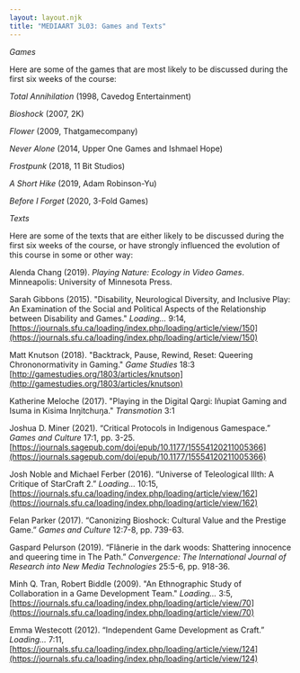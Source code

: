 ```yaml
---
layout: layout.njk
title: "MEDIAART 3L03: Games and Texts"
---
```


*Games*

Here are some of the games that are most likely to be discussed during the first six weeks of the course: 

*Total Annihilation* (1998, Cavedog Entertainment)   

*Bioshock* (2007, 2K) 

*Flower* (2009, Thatgamecompany) 

*Never Alone* (2014, Upper One Games and Ishmael Hope)   

*Frostpunk* (2018, 11 Bit Studios) 

*A Short Hike* (2019, Adam Robinson-Yu)  

*Before I Forget* (2020, 3-Fold Games)

*Texts*

Here are some of the texts that are either likely to be discussed during the first six weeks of the course, or have strongly influenced the evolution of this course in some or other way:  

Alenda Chang (2019). *Playing Nature: Ecology in Video Games*. Minneapolis: University of Minnesota Press. 

Sarah Gibbons (2015). "Disability, Neurological Diversity, and Inclusive Play: An Examination of the Social and Political Aspects of the Relationship between Disability and Games." *Loading...* 9:14, [https://journals.sfu.ca/loading/index.php/loading/article/view/150](https://journals.sfu.ca/loading/index.php/loading/article/view/150)

Matt Knutson (2018). "Backtrack, Pause, Rewind, Reset: Queering Chrononormativity in Gaming." *Game Studies* 18:3 [http://gamestudies.org/1803/articles/knutson](http://gamestudies.org/1803/articles/knutson)

Katherine Meloche (2017). "Playing in the Digital Qargi: Iñupiat Gaming and Isuma in Kisima Inŋitchuŋa." *Transmotion* 3:1 

Joshua D. Miner (2021). “Critical Protocols in Indigenous Gamespace.” *Games and Culture* 17:1, pp. 3-25. [https://journals.sagepub.com/doi/epub/10.1177/15554120211005366](https://journals.sagepub.com/doi/epub/10.1177/15554120211005366)

Josh Noble and Michael Ferber (2016). “Universe of Teleological Illth: A Critique of StarCraft 2.” *Loading...* 10:15, [https://journals.sfu.ca/loading/index.php/loading/article/view/162](https://journals.sfu.ca/loading/index.php/loading/article/view/162)

Felan Parker (2017). “Canonizing Bioshock: Cultural Value and the Prestige Game.” *Games and Culture* 12:7-8, pp. 739-63. 

Gaspard Pelurson (2019). “Flânerie in the dark woods: Shattering innocence and queering time in The Path.” *Convergence: The International Journal of Research into New Media Technologies* 25:5-6, pp. 918-36. 

Minh Q. Tran, Robert Biddle (2009). "An Ethnographic Study of Collaboration in a Game Development Team." *Loading...* 3:5, [https://journals.sfu.ca/loading/index.php/loading/article/view/70](https://journals.sfu.ca/loading/index.php/loading/article/view/70)

Emma Westecott (2012). “Independent Game Development as Craft.” *Loading...* 7:11, [https://journals.sfu.ca/loading/index.php/loading/article/view/124](https://journals.sfu.ca/loading/index.php/loading/article/view/124)